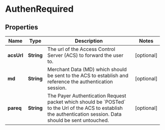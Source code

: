 

# AuthenRequired


## Properties

| Name | Type | Description | Notes |
|------------ | ------------- | ------------- | -------------|
|**acsUrl** | **String** | The url of the Access Control Server (ACS) to forward the user to.  |  [optional] |
|**md** | **String** | Merchant Data (MD) which should be sent to the ACS to establish and reference the authentication session.  |  [optional] |
|**pareq** | **String** | The Payer Authentication Request packet which should be &#x60;POSTed&#x60; to the Url of the ACS to establish the authentication session. Data should be sent untouched.  |  [optional] |



